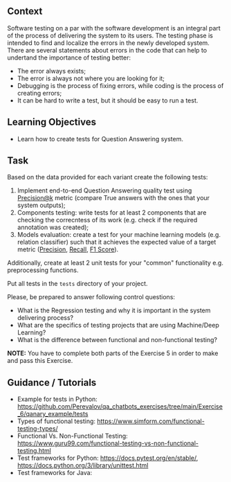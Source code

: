 ## Context

Software testing on a par with the software development is an integral part of the process of delivering the system to its users. The testing phase is intended to find and localize the errors in the newly developed system. There are several statements about errors in the code that can help to undertand the importance of testing better:

* The error always exists;
* The error is always not where you are looking for it;
* Debugging is the process of fixing errors, while coding is the process of creating errors;
* It can be hard to write a test, but it should be easy to run a test.


## Learning Objectives

* Learn how to create tests for Question Answering system.

## Task

Based on the data provided for each variant create the following tests:

1. Implement end-to-end Question Answering quality test using [Precision@k](https://stackoverflow.com/questions/55748792/understanding-precisionk-apk-mapk) metric (compare True answers with the ones that your system outputs);
2. Components testing: write tests for at least 2 components that are checking the correcntess of its work (e.g. check if the required annotation was created);
3. Models evaluation: create a test for your machine learning models (e.g. relation classifier) such that it achieves the expected value of a target metric ([Precision](https://en.wikipedia.org/wiki/Precision_and_recall), [Recall](https://en.wikipedia.org/wiki/Precision_and_recall), [F1 Score](https://en.wikipedia.org/wiki/F-score)).

Additionally, create at least 2 unit tests for your "common" functionality e.g. preprocessing functions.

Put all tests in the `tests` directory of your project.

Please, be prepared to answer following control questions:

* What is the Regression testing and why it is important in the system delivering process?
* What are the specifics of testing projects that are using Machine/Deep Learning?
* What is the difference between functional and non-functional testing?

**NOTE:** You have to complete both parts of the Exercise 5 in order to make and pass this Exercise.

## Guidance / Tutorials

* Example for tests in Python: https://github.com/Perevalov/qa_chatbots_exercises/tree/main/Exercise_6/qanary_example/tests
* Types of functional testing: https://www.simform.com/functional-testing-types/
* Functional Vs. Non-Functional Testing: https://www.guru99.com/functional-testing-vs-non-functional-testing.html
* Test frameworks for Python: https://docs.pytest.org/en/stable/, https://docs.python.org/3/library/unittest.html
* Test frameworks for Java: 
